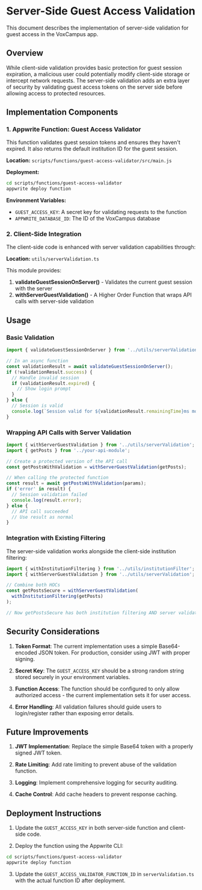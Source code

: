 # Server-Side Guest Access Validation

This document describes the implementation of server-side validation for guest access in the VoxCampus app.

## Overview

While client-side validation provides basic protection for guest session expiration, a malicious user could potentially modify client-side storage or intercept network requests. The server-side validation adds an extra layer of security by validating guest access tokens on the server side before allowing access to protected resources.

## Implementation Components

### 1. Appwrite Function: Guest Access Validator

This function validates guest session tokens and ensures they haven't expired. It also returns the default institution ID for the guest session.

**Location:** `scripts/functions/guest-access-validator/src/main.js`

**Deployment:**

```bash
cd scripts/functions/guest-access-validator
appwrite deploy function
```

**Environment Variables:**
- `GUEST_ACCESS_KEY`: A secret key for validating requests to the function
- `APPWRITE_DATABASE_ID`: The ID of the VoxCampus database

### 2. Client-Side Integration

The client-side code is enhanced with server validation capabilities through:

**Location:** `utils/serverValidation.ts`

This module provides:

1. **validateGuestSessionOnServer()** - Validates the current guest session with the server
2. **withServerGuestValidation()** - A Higher Order Function that wraps API calls with server-side validation

## Usage

### Basic Validation

```typescript
import { validateGuestSessionOnServer } from '../utils/serverValidation';

// In an async function
const validationResult = await validateGuestSessionOnServer();
if (!validationResult.success) {
  // Handle invalid session
  if (validationResult.expired) {
    // Show login prompt
  }
} else {
  // Session is valid
  console.log(`Session valid for ${validationResult.remainingTime}ms more`);
}
```

### Wrapping API Calls with Server Validation

```typescript
import { withServerGuestValidation } from '../utils/serverValidation';
import { getPosts } from '../your-api-module';

// Create a protected version of the API call
const getPostsWithValidation = withServerGuestValidation(getPosts);

// When calling the protected function
const result = await getPostsWithValidation(params);
if ('error' in result) {
  // Session validation failed
  console.log(result.error);
} else {
  // API call succeeded
  // Use result as normal
}
```

### Integration with Existing Filtering

The server-side validation works alongside the client-side institution filtering:

```typescript
import { withInstitutionFiltering } from '../utils/institutionFilter';
import { withServerGuestValidation } from '../utils/serverValidation';

// Combine both HOCs
const getPostsSecure = withServerGuestValidation(
  withInstitutionFiltering(getPosts)
);

// Now getPostsSecure has both institution filtering AND server validation
```

## Security Considerations

1. **Token Format**: The current implementation uses a simple Base64-encoded JSON token. For production, consider using JWT with proper signing.

2. **Secret Key**: The `GUEST_ACCESS_KEY` should be a strong random string stored securely in your environment variables.

3. **Function Access**: The function should be configured to only allow authorized access - the current implementation sets it for user access.

4. **Error Handling**: All validation failures should guide users to login/register rather than exposing error details.

## Future Improvements

1. **JWT Implementation**: Replace the simple Base64 token with a properly signed JWT token.

2. **Rate Limiting**: Add rate limiting to prevent abuse of the validation function.

3. **Logging**: Implement comprehensive logging for security auditing.

4. **Cache Control**: Add cache headers to prevent response caching.

## Deployment Instructions

1. Update the `GUEST_ACCESS_KEY` in both server-side function and client-side code.

2. Deploy the function using the Appwrite CLI:

```bash
cd scripts/functions/guest-access-validator
appwrite deploy function
```

3. Update the `GUEST_ACCESS_VALIDATOR_FUNCTION_ID` in `serverValidation.ts` with the actual function ID after deployment.
